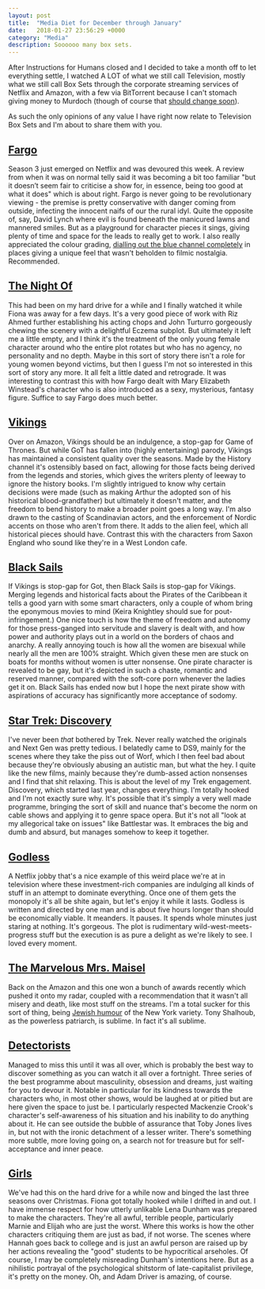 ```yaml
---
layout: post
title:  "Media Diet for December through January"
date:   2018-01-27 23:56:29 +0000
category: "Media"
description: Soooooo many box sets. 
---
```


After Instructions for Humans closed and I decided to take a month off to let everything settle, I watched A LOT of what we still call Television, mostly what we still call Box Sets through the corporate streaming services of Netflix and Amazon, with a few via BitTorrent because I can't stomach giving money to Murdoch (though of course that [should change soon](http://www.bbc.co.uk/news/business-42353545)). 

As such the only opinions of any value I have right now relate to Television Box Sets and I'm about to share them with you. 

## [Fargo](https://en.wikipedia.org/wiki/Fargo_(season_3)) 

Season 3 just emerged on Netflix and was devoured this week. A review from when it was on normal telly said it was becoming a bit too familiar "but it doesn’t seem fair to criticise a show for, in essence, being too good at what it does" which is about right. Fargo is never going to be revolutionary viewing - the premise is pretty conservative with danger coming from outside, infecting the innocent naifs of our the rural idyl. Quite the opposite of, say, David Lynch where evil is found beneath the manicured lawns and mannered smiles. But as a playground for character pieces it sings, giving plenty of time and space for the leads to really get to work. I also really appreciated the colour grading, [dialling out the blue channel completely](https://screenrant.com/fargo-season-3-style-cinematography-noah-hawley-interview/) in places giving a unique feel that wasn't beholden to filmic nostalgia. Recommended. 

## [The Night Of](https://en.wikipedia.org/wiki/The_Night_Of)

This had been on my hard drive for a while and I finally watched it while Fiona was away for a few days. It's a very good piece of work with Riz Ahmed further establishing his acting chops and John Turturro gorgeously chewing the scenery with a delightful Eczema subplot. But ultimately it left me a little empty, and I think it's the treatment of the only young female character around who the entire plot rotates but who has no agency, no personality and no depth. Maybe in this sort of story there isn't a role for young women beyond victims, but then I guess I'm not so interested in this sort of story any more. It all felt a little dated and retrograde. It was interesting to contrast this with how Fargo dealt with Mary Elizabeth Winstead's character who is also introduced as a sexy, mysterious, fantasy figure. Suffice to say Fargo does much better. 

## [Vikings](https://en.wikipedia.org/wiki/Vikings_(TV_series))

Over on Amazon, Vikings should be an indulgence, a stop-gap for Game of Thrones. But while GoT has fallen into (highly entertaining) parody, Vikings has maintained a consistent quality over the seasons. Made by the History channel it's ostensibly based on fact, allowing for those facts being derived from the legends and stories, which gives the writers plenty of leeway to ignore the history books. I'm slightly intrigued to know why certain decisions were made (such as making Arthur the adopted son of his historical blood-grandfather) but ultimately it doesn't matter, and the freedom to bend history to make a broader point goes a long way. I'm also drawn to the casting of Scandinavian actors, and the enforcement of Nordic accents on those who aren't from there. It adds to the alien feel, which all historical pieces should have. Contrast this with the characters from Saxon England who sound like they're in a West London cafe.

## [Black Sails](https://en.wikipedia.org/wiki/Black_Sails_(TV_series))

If Vikings is stop-gap for Got, then Black Sails is stop-gap for Vikings. Merging legends and historical facts about the Pirates of the Caribbean it tells a good yarn with some smart characters, only a couple of whom bring the eponymous movies to mind (Keira Knightley should sue for pout-infringement.) One nice touch is how the theme of freedom and autonomy for those press-ganged into servitude and slavery is dealt with, and how power and authority plays out in a world on the borders of chaos and anarchy. A really annoying touch is how all the women are bisexual while nearly all the men are 100% straight. Which given these men are stuck on boats for months without women is utter nonsense. One pirate character is revealed to be gay, but it's depicted in such a chaste, romantic and reserved manner, compared with the soft-core porn whenever the ladies get it on. Black Sails has ended now but I hope the next pirate show with aspirations of accuracy has significantly more acceptance of sodomy.

## [Star Trek: Discovery](https://en.wikipedia.org/wiki/Star_Trek:_Discovery)

I've never been *that* bothered by Trek. Never really watched the originals and Next Gen was pretty tedious. I belatedly came to DS9, mainly for the scenes where they take the piss out of Worf, which I then feel bad about because they're obviously abusing an autistic man, but what the hey. I quite like the new films, mainly because they're dumb-assed action nonsenses and I find that shit relaxing. This is about the level of my Trek engagement. Discovery, which started last year, changes everything. I'm totally hooked and I'm not exactly sure why. It's possible that it's simply a very well made programme, bringing the sort of skill and nuance that's become the norm on cable shows and applying it to genre space opera. But it's not all "look at my allegorical take on issues" like Battlestar was. It embraces the big and dumb and absurd, but manages somehow to keep it together. 

## [Godless](https://en.wikipedia.org/wiki/Godless_(TV_series))

A Netflix jobby that's a nice example of this weird place we're at in television where these investment-rich companies are indulging all kinds of stuff in an attempt to dominate everything. Once one of them gets the monopoly it's all be shite again, but let's enjoy it while it lasts. Godless is written and directed by one man and is about five hours longer than should be economically viable. It meanders. It pauses.  It spends whole minutes just staring at nothing. It's gorgeous. The plot is rudimentary wild-west-meets-progress stuff but the execution is as pure a delight as we're likely to see. I loved every moment. 

## [The Marvelous Mrs. Maisel](https://en.wikipedia.org/wiki/The_Marvelous_Mrs._Maisel)

Back on the Amazon and this one won a bunch of awards recently which pushed it onto my radar, coupled with a recommendation that it wasn't all misery and death, like most stuff on the streams. I'm a total sucker for this sort of thing, being [Jewish humour](https://en.wikipedia.org/wiki/Jewish_humour) of the New York variety. Tony Shalhoub, as the powerless patriarch, is sublime. In fact it's all sublime. 

## [Detectorists](https://en.wikipedia.org/wiki/Detectorists)

Managed to miss this until it was all over, which is probably the best way to discover something as you can watch it all over a fortnight. Three series of the best programme about masculinity, obsession and dreams, just waiting for you to devour it. Notable in particular for its kindness towards the characters who, in most other shows, would be laughed at or pitied but are here given the space to just be. I particularly respected Mackenzie Crook's character's self-awareness of his situation and his inability to do anything about it. He can see outside the bubble of assurance that Toby Jones lives in, but not with the ironic detachment of a lesser writer. There's something more subtle, more loving going on, a search not for treasure but for self-acceptance and inner peace. 

## [Girls](https://en.wikipedia.org/wiki/Girls_(TV_series))

We've had this on the hard drive for a while now and binged the last three seasons over Christmas. Fiona got totally hooked while I drifted in and out. I have immense respect for how utterly unlikable Lena Dunham was prepared to make the characters. They're all awful, terrible people, particularly Marnie and Elijah who are just the worst. Where this works is how the other characters critiquing them are just as bad, if not worse. The scenes where Hannah goes back to college and is just an awful person are raised up by her actions revealing the "good" students to be hypocritical arseholes. Of course, I may be completely misreading Dunham's intentions here. But as a nihilistic portrayal of the psychological shitstorm of late-capitalist privilege, it's pretty on the money. Oh, and Adam Driver is amazing, of course. 

